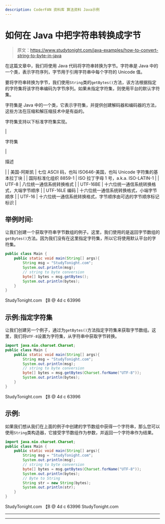 ```yaml
---
description: CoderFAN 资料库 算法资料 Java示例
---
```


# 如何在 Java 中把字符串转换成字节

> 原文：<https://www.studytonight.com/java-examples/how-to-convert-string-to-byte-in-java>

在这篇文章中，我们将使用 Java 代码将字符串转换为字节。字符串是 Java 中的一个类，表示字符序列，字节用于引用字符串中每个字符的 Unicode 值。

要将字符串转换为字节，我们使用`String`类的`getBytes()`方法，该方法根据指定的字符集将该字符串编码为字节序列。如果未指定字符集，则使用平台的默认字符集。

字符集是 Java 中的一个类，它表示字符集，并提供创建解码器和编码器的方法，这些方法在压缩和解压缩技术中是有益的。

字符集支持以下标准字符集实现。

| 

字符集

 | 

描述

 |
| 美国-阿斯凯 | 七位 ASCII 码，也叫 ISO646-美国，也叫 Unicode 字符集的基本拉丁块 |
| 国际标准化组织 8859-1 | ISO 拉丁字母 1 号，a.k.a. ISO-LATIN-1 |
| UTF-8 | 八位统一通信系统转换格式 |
| UTF-16BE | 十六位统一通信系统转换格式，大端字节顺序 |
| UTF-16LE 编码 | 十六位统一通信系统转换格式，小端字节顺序 |
| UTF-16 | 十六位统一通信系统转换格式，字节顺序由可选的字节顺序标记标识 |

## 举例时间:

让我们创建一个获取字符串字节数组的例子。这里，我们使用的是返回字节数组的`getBytes()`方法。因为我们没有在这里指定字符集，所以它将使用默认平台的字符集。

```java
public class Main {
	public static void main(String[] args){
		String msg = "StudyTonight.com";
		System.out.println(msg);
		// string to byte conversion
		byte[] bytes = msg.getBytes();
		System.out.println(bytes);
	}
}
```

StudyTonight.com
【B @ 4d c 63996

## 示例:指定字符集

让我们创建另一个例子，通过为`getBytes()`方法指定字符集来获取字节数组。这里，我们将`UTF-8`设置为字符集，从字符串中获取字节转换。

```java
import java.nio.charset.Charset;
public class Main {
	public static void main(String[] args){
		String msg = "StudyTonight.com";
		System.out.println(msg);
		// string to byte conversion
		byte[] bytes = msg.getBytes(Charset.forName("UTF-8"));
		System.out.println(bytes);
	}
}
```

StudyTonight.com
【B @ 4d c 63996

## 示例:

如果我们想从我们在上面的例子中创建的字节数组中获得一个字符串，那么您可以使用`String`类构造器，它接受字节数组作为参数，并返回一个字符串作为结果。

```java
import java.nio.charset.Charset;
public class Main {
	public static void main(String[] args){
		String msg = "StudyTonight.com";
		System.out.println(msg);
		// string to byte conversion
		byte[] bytes = msg.getBytes(Charset.forName("UTF-8"));
		System.out.println(bytes);
		// Byte to String
		String str = new String(bytes);
		System.out.println(str);
	}
}
```

StudyTonight.com
【B @ 4d c 63996
StudyTonight.com

* * *

* * *